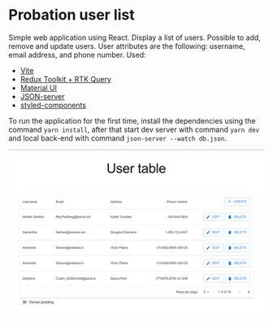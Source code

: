 # Probation user list

Simple web application using React. Display a list of users. Possible to add, remove and update users.
User attributes are the following: username, email address, and phone number.
Used:

- [Vite](https://vitejs.dev/)
- [Redux Toolkit + RTK Query](https://redux-toolkit.js.org/)
- [Material UI](https://mui.com/material-ui/api/circular-progress/#main-content)
- [JSON-server](https://github.com/typicode/json-server#plural-routes)
- [styled-components](https://mui.com/material-ui/guides/styled-engine/#main-content)

To run the application for the first time, install the dependencies using the command `yarn install`, after that start dev server with command `yarn dev` and local back-end with command `json-server --watch db.json`.

![./src/assets/img.png](./src/assets/img.png)
